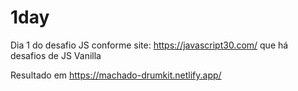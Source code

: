 # 1day
Dia 1 do desafio JS conforme site: https://javascript30.com/ que há desafios de JS Vanilla

Resultado em https://machado-drumkit.netlify.app/ 
